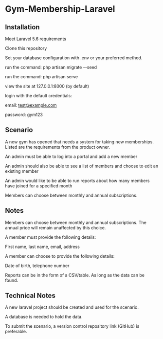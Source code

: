 # Gym-Membership-Laravel

## Installation

Meet Laravel 5.6 requirements

Clone this repository

Set your database configuration with .env or your preferred method.

run the command: php artisan migrate --seed

run the command: php artisan serve

view the site at 127.0.0.1:8000 (by default)

login with the default credentials:

email: test@example.com

password: gym123

## Scenario

A new gym has opened that needs a system for taking new memberships. Listed are the requirements from the product owner.

An admin must be able to log into a portal and add a new member

An admin should also be able to see a list of members and choose to edit an existing member

An admin would like to be able to run reports about how many members have joined for a specified month

Members can choose between monthly and annual subscriptions.

## Notes

Members can choose between monthly and annual subscriptions. The annual price will remain unaffected by this choice.

A member must provide the following details:

First name, last name, email, address

A member can choose to provide the following details:

Date of birth, telephone number

Reports can be in the form of a CSV/table. As long as the data can be found.

## Technical Notes

A new laravel project should be created and used for the scenario.

A database is needed to hold the data.

To submit the scenario, a version control repository link (GitHub) is preferable.


